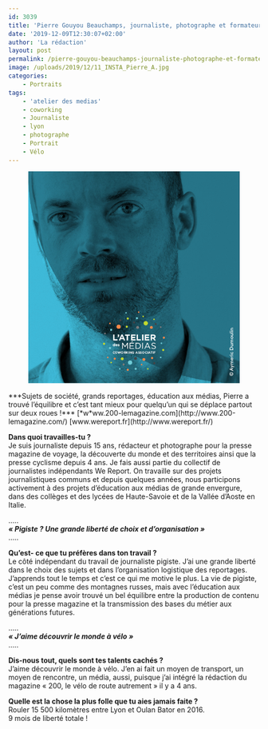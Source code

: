 ```yaml
---
id: 3039
title: 'Pierre Gouyou Beauchamps, journaliste, photographe et formateur : « Garder les yeux et l’esprit ouverts »'
date: '2019-12-09T12:30:07+02:00'
author: 'La rédaction'
layout: post
permalink: /pierre-gouyou-beauchamps-journaliste-photographe-et-formateur-%e2%80%89garder-les-yeux-et-lesprit-ouverts%e2%80%89/
image: /uploads/2019/12/11_INSTA_Pierre_A.jpg
categories:
    - Portraits
tags:
    - 'atelier des medias'
    - coworking
    - Journaliste
    - lyon
    - photographe
    - Portrait
    - Vélo
---
```


<figure class="wp-block-image"><img src="/uploads/2019/12/11_INSTA_Pierre_A.jpg" alt="Illustration"></figure>
***Sujets de société, grands reportages, éducation aux médias, Pierre a trouvé l’équilibre et c’est tant mieux pour quelqu’un qui se déplace partout sur deux roues !***  
[*w*ww.200-lemagazine.com](http://www.200-lemagazine.com/)  
[www.wereport.fr](http://www.wereport.fr/)

**Dans quoi travailles-tu ?**  
Je suis journaliste depuis 15 ans, rédacteur et photographe pour la presse magazine de voyage, la découverte du monde et des territoires ainsi que la presse cyclisme depuis 4 ans. Je fais aussi partie du collectif de journalistes indépendants We Report. On travaille sur des projets journalistiques communs et depuis quelques années, nous participons activement à des projets d’éducation aux médias de grande envergure, dans des collèges et des lycées de Haute-Savoie et de la Vallée d’Aoste en Italie.

…..  
***« Pigiste ? Une grande liberté de choix et d’organisation »***  
…..

**Qu’est- ce que tu préfères dans ton travail ?**  
Le côté indépendant du travail de journaliste pigiste. J’ai une grande liberté dans le choix des sujets et dans l’organisation logistique des reportages. J’apprends tout le temps et c’est ce qui me motive le plus. La vie de pigiste, c’est un peu comme des montagnes russes, mais avec l’éducation aux médias je pense avoir trouvé un bel équilibre entre la production de contenu pour la presse magazine et la transmission des bases du métier aux générations futures.

…..  
***« J’aime découvrir le monde à vélo »***  
…..

**Dis-nous tout, quels sont tes talents cachés ?**  
J’aime découvrir le monde à vélo. J’en ai fait un moyen de transport, un moyen de rencontre, un média, aussi, puisque j’ai intégré la rédaction du magazine « 200, le vélo de route autrement » il y a 4 ans.

**Quelle est la chose la plus folle que tu aies jamais faite ?**  
Rouler 15 500 kilomètres entre Lyon et Oulan Bator en 2016.   
9 mois de liberté totale !